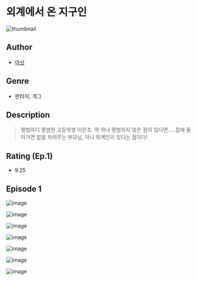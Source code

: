 # 외계에서 온 지구인
![thumbnail](https://image-comic.pstatic.net/user_contents_data/challenge_comic/2023/05/23/299104/upload_7089618223439032884_480x623.jpeg)

## Author
- [아샷](https://comic.naver.com/artistTitle?id=299104)

## Genre
- 판타지, 개그

## Description
> 평범하디 평범한 고등학생 이은조. 딱 하나 평범하지 않은 점이 있다면.....집에 돌아가면 밥을 차려주는 부모님, 아니 외계인이 있다는 점이다!


## Rating (Ep.1)
- 9.25

## Episode 1
![image](https://image-comic.pstatic.net/user_contents_data/challenge_comic/2023/05/23/299104/upload_3630245680375805747.jpeg)

![image](https://image-comic.pstatic.net/user_contents_data/challenge_comic/2023/05/23/299104/upload_3546923576893780016.jpeg)

![image](https://image-comic.pstatic.net/user_contents_data/challenge_comic/2023/05/23/299104/upload_7076106531894617652.jpeg)

![image](https://image-comic.pstatic.net/user_contents_data/challenge_comic/2023/05/23/299104/upload_7147549283412501555.jpeg)

![image](https://image-comic.pstatic.net/user_contents_data/challenge_comic/2023/05/23/299104/upload_4135259269525222197.jpeg)

![image](https://image-comic.pstatic.net/user_contents_data/challenge_comic/2023/05/23/299104/upload_4050197531670623842.jpeg)

![image](https://image-comic.pstatic.net/user_contents_data/challenge_comic/2023/05/23/299104/upload_7363722070660101171.jpeg)
